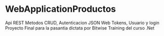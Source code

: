 # WebApplicationProductos
Api REST Metodos CRUD, Autenticacion JSON Web Tokens, Usuario y login
Proyecto Final para la pasantia dictata por Bitwise Training del curso .Net
